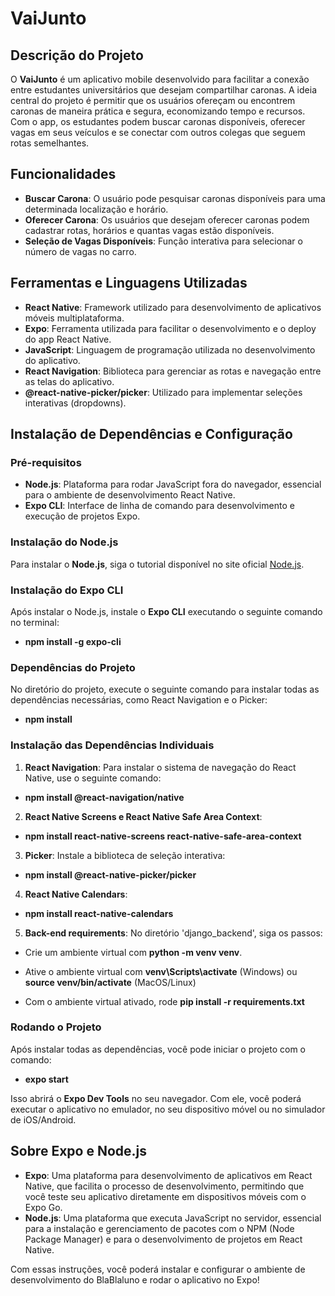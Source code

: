 # VaiJunto

## Descrição do Projeto
O **VaiJunto** é um aplicativo mobile desenvolvido para facilitar a conexão entre estudantes universitários que desejam compartilhar caronas. A ideia central do projeto é permitir que os usuários ofereçam ou encontrem caronas de maneira prática e segura, economizando tempo e recursos. Com o app, os estudantes podem buscar caronas disponíveis, oferecer vagas em seus veículos e se conectar com outros colegas que seguem rotas semelhantes.

## Funcionalidades
- **Buscar Carona**: O usuário pode pesquisar caronas disponíveis para uma determinada localização e horário.
- **Oferecer Carona**: Os usuários que desejam oferecer caronas podem cadastrar rotas, horários e quantas vagas estão disponíveis.
- **Seleção de Vagas Disponíveis**: Função interativa para selecionar o número de vagas no carro.
  
## Ferramentas e Linguagens Utilizadas
- **React Native**: Framework utilizado para desenvolvimento de aplicativos móveis multiplataforma.
- **Expo**: Ferramenta utilizada para facilitar o desenvolvimento e o deploy do app React Native.
- **JavaScript**: Linguagem de programação utilizada no desenvolvimento do aplicativo.
- **React Navigation**: Biblioteca para gerenciar as rotas e navegação entre as telas do aplicativo.
- **@react-native-picker/picker**: Utilizado para implementar seleções interativas (dropdowns).

## Instalação de Dependências e Configuração

### Pré-requisitos
- **Node.js**: Plataforma para rodar JavaScript fora do navegador, essencial para o ambiente de desenvolvimento React Native.
- **Expo CLI**: Interface de linha de comando para desenvolvimento e execução de projetos Expo.

### Instalação do Node.js
Para instalar o **Node.js**, siga o tutorial disponível no site oficial [Node.js](https://nodejs.org).

### Instalação do Expo CLI
Após instalar o Node.js, instale o **Expo CLI** executando o seguinte comando no terminal:
- **npm install -g expo-cli**


### Dependências do Projeto
No diretório do projeto, execute o seguinte comando para instalar todas as dependências necessárias, como React Navigation e o Picker:
- **npm install**


### Instalação das Dependências Individuais

1. **React Navigation**: Para instalar o sistema de navegação do React Native, use o seguinte comando:
- **npm install @react-navigation/native**

2. **React Native Screens e React Native Safe Area Context**:
- **npm install react-native-screens react-native-safe-area-context**

3. **Picker**: Instale a biblioteca de seleção interativa:
- **npm install @react-native-picker/picker**

4. **React Native Calendars**:
- **npm install react-native-calendars**

5. **Back-end requirements**:
No diretório 'django_backend', siga os passos:
- Crie um ambiente virtual com **python -m venv venv**.

- Ative o ambiente virtual com **venv\Scripts\activate** (Windows) ou **source venv/bin/activate** (MacOS/Linux)

- Com o ambiente virtual ativado, rode **pip install -r requirements.txt**



### Rodando o Projeto
Após instalar todas as dependências, você pode iniciar o projeto com o comando:
- **expo start**


Isso abrirá o **Expo Dev Tools** no seu navegador. Com ele, você poderá executar o aplicativo no emulador, no seu dispositivo móvel ou no simulador de iOS/Android.

## Sobre Expo e Node.js
- **Expo**: Uma plataforma para desenvolvimento de aplicativos em React Native, que facilita o processo de desenvolvimento, permitindo que você teste seu aplicativo diretamente em dispositivos móveis com o Expo Go.
- **Node.js**: Uma plataforma que executa JavaScript no servidor, essencial para a instalação e gerenciamento de pacotes com o NPM (Node Package Manager) e para o desenvolvimento de projetos em React Native.

Com essas instruções, você poderá instalar e configurar o ambiente de desenvolvimento do BlaBlaluno e rodar o aplicativo no Expo!














